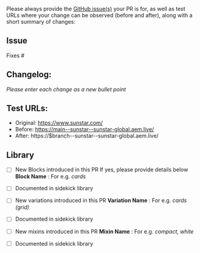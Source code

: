 Please always provide the [GitHub issue(s)](../issues) your PR is for, as well as test URLs where your change can be observed (before and after), along with a short summary of changes:

## Issue

Fixes #<gh-issue-id>

## Changelog:

_Please enter each change as a new bullet point_

## Test URLs:

- Original: https://www.sunstar.com/<path>
- Before: https://main--sunstar--sunstar-global.aem.live/<path>
- After: https://$branch--sunstar--sunstar-global.aem.live/<path>

## Library

- [ ] New Blocks introduced in this PR If yes, please provide details below **Block Name** : For e.g. _cards_
- [ ] Documented in sidekick library

- [ ] New variations introduced in this PR **Variation Name** : For e.g. _cards (grid)_
- [ ] Documented in sidekick library

- [ ] New mixins introduced in this PR **Mixin Name** : For e.g. _compact, white_
- [ ] Documented in sidekick library
